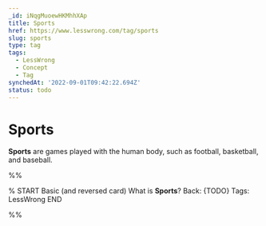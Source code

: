 ```yaml
---
_id: iNqgMuoewHKMhhXAp
title: Sports
href: https://www.lesswrong.com/tag/sports
slug: sports
type: tag
tags:
  - LessWrong
  - Concept
  - Tag
synchedAt: '2022-09-01T09:42:22.694Z'
status: todo
---
```


# Sports

**Sports** are games played with the human body, such as football, basketball, and baseball.


%%

% START
Basic (and reversed card)
What is **Sports**?
Back: {TODO}
Tags: LessWrong
END

%%
	
